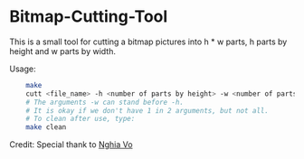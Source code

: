 # Bitmap-Cutting-Tool
This is a small tool for cutting a bitmap pictures into h * w parts, h parts by height and w parts by width.  

Usage:
```bash
    make
    cutt <file_name> -h <number of parts by height> -w <number of parts by width>
    # The arguments -w can stand before -h.
    # It is okay if we don't have 1 in 2 arguments, but not all.
    # To clean after use, type:
    make clean
```

Credit: Special thank to [Nghia Vo](https://github.com/mekanican)
